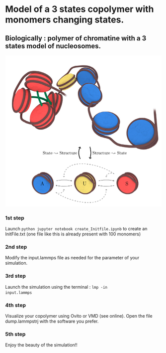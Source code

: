 # Model of a 3 states copolymer with monomers changing states.
## Biologically : polymer of chromatine with a 3 states model of nucleosomes.

![3 states Model](3statesModel.png "3 states Model")

### 1st step
Launch  <code>python jupyter notebook create_Initfile.ipynb</code> to create an InitFile.txt (one file like this is already present with 100 monomers)

### 2nd step
Modify the input.lammps file as needed for the parameter of your simulation.

### 3rd step
Launch the simulation using the terminal : <code>lmp -in input.lammps</code>

### 4th step
Visualize your copolymer using Ovito or VMD (see online). Open the file dump.lammpstrj with the software you prefer.

### 5th step
Enjoy the beauty of the simulation!!

